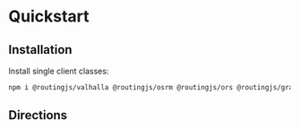 # Quickstart

## Installation

Install single client classes:

```sh
npm i @routingjs/valhalla @routingjs/osrm @routingjs/ors @routingjs/graphhopper
```

## Directions
